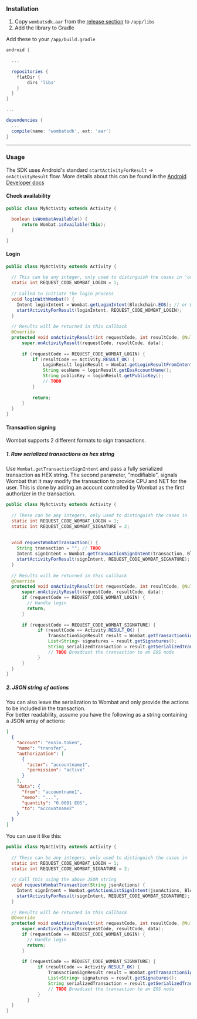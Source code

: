 ### Installation
1. Copy `wombatsdk.aar` from the [release section](https://github.com/wombat-tech/wombat-sdk-android/releases) to `/app/libs` 
2. Add the library to Gradle

Add these to your `/app/build.gradle`
```groovy
android {

  ...
  
  repositories {
    flatDir {
        dirs 'libs'
    }
  }
}

...

dependencies {
  ...
  compile(name: 'wombatsdk', ext: 'aar')
}

```
___

### Usage
The SDK uses Android's standard `startActivityForResult` -> `onActivityResult` flow. More details about this can be found in the [Android Developer docs](https://developer.android.com/training/basics/intents/result)

#### Check availability

```java
public class MyActivity extends Activity {

  boolean isWombatAvailable() {
      return Wombat.isAvailable(this);
  }

}
```

#### Login

```java
public class MyActivity extends Activity {
  
  // This can be any integer, only used to distinguish the cases in 'onActivityResult'
  static int REQUEST_CODE_WOMBAT_LOGIN = 1;
  
  // Called to initiate the login process
  void loginWithWombat() {
    Intent loginIntent = Wombat.getLoginIntent(Blockchain.EOS); // or Blockchain.TELOS
    startActivityForResult(loginIntent, REQUEST_CODE_WOMBAT_LOGIN);
  }
  
  // Results will be returned in this callback 
  @Override
  protected void onActivityResult(int requestCode, int resultCode, @Nullable Intent data) {
      super.onActivityResult(requestCode, resultCode, data);
      
      if (requestCode == REQUEST_CODE_WOMBAT_LOGIN) {
          if (resultCode == Activity.RESULT_OK) {
              LoginResult loginResult = Wombat.getLoginResultFromIntent(data);
              String eosName = loginResult.getEosAccountName();
              String publicKey = loginResult.getPublicKey();
              // TODO
          }
          
          return;
      }
  }
}
```

#### Transaction signing
Wombat supports 2 different formats to sign transactions.

#####  1. Raw serialized transactions as hex string

Use `Wombat.getTransactionSignIntent` and pass a fully serialized transaction as HEX string. The second parameter, "modifiable", signals Wombat that it may modify the transaction to
provide CPU and NET for the user. This is done by adding an account controlled by Wombat as the first authorizer in the transaction.

```java
public class MyActivity extends Activity {
 
  // These can be any integers, only used to distinguish the cases in 'onActivityResult'
  static int REQUEST_CODE_WOMBAT_LOGIN = 1;
  static int REQUEST_CODE_WOMBAT_SIGNATURE = 2;
 
  
  void requestWombatTransaction() {
    String transaction = ""; // TODO
    Intent signIntent = Wombat.getTransactionSignIntent(transaction, Blockchain.EOS, true);
    startActivityForResult(signIntent, REQUEST_CODE_WOMBAT_SIGNATURE);
  }
 
  // Results will be returned in this callback 
  @Override
  protected void onActivityResult(int requestCode, int resultCode, @Nullable Intent data) {
      super.onActivityResult(requestCode, resultCode, data);
      if (requestCode == REQUEST_CODE_WOMBAT_LOGIN) {
        // Handle login
        return;
      }
 
      if (requestCode == REQUEST_CODE_WOMBAT_SIGNATURE) {
            if (resultCode == Activity.RESULT_OK) {
                TransactionSignResult result = Wombat.getTransactionSignResultFromIntent(data);
                List<String> signatures = result.getSignatures();
                String serializedTransaction = result.getSerializedTransaction(); // In this case this is the same as the requested hex string
                // TODO Broadcast the transaction to an EOS node
            }
      }
  }
}
```

##### 2. JSON string of actions
You can also leave the serialization to Wombat and only provide the actions to be included in the transaction.<br>
For better readability, assume you have the following as a string containing a JSON array of actions:

```json
[  
  {
    "account": "eosio.token",
    "name": "transfer",
    "authorization": [
      {
        "actor": "accountname1",
        "permission": "active"
      }
    ],
    "data": {
      "from": "accountname1",
      "memo": "...",
      "quantity": "0.0001 EOS",
      "to": "accountname2"
    }
  }
]
```

You can use it like this:

```java
public class MyActivity extends Activity {
 
  // These can be any integers, only used to distinguish the cases in 'onActivityResult'
  static int REQUEST_CODE_WOMBAT_LOGIN = 1;
  static int REQUEST_CODE_WOMBAT_SIGNATURE = 2;
 
  // Call this using the above JSON string
  void requestWombatTransaction(String jsonActions) {
    Intent signIntent = Wombat.getActionListSignIntent(jsonActions, Blockchain.EOS);
    startActivityForResult(signIntent, REQUEST_CODE_WOMBAT_SIGNATURE);
  }
 
  // Results will be returned in this callback 
  @Override
  protected void onActivityResult(int requestCode, int resultCode, @Nullable Intent data) {
      super.onActivityResult(requestCode, resultCode, data);
      if (requestCode == REQUEST_CODE_WOMBAT_LOGIN) {
        // Handle login
        return;
      }
 
      if (requestCode == REQUEST_CODE_WOMBAT_SIGNATURE) {
            if (resultCode == Activity.RESULT_OK) {
                TransactionSignResult result = Wombat.getTransactionSignResultFromIntent(data);
                List<String> signatures = result.getSignatures();
                String serializedTransaction = result.getSerializedTransaction(); // The fully serialized transaction
                // TODO Broadcast the transaction to an EOS node
            }
        }
  }
}
```
